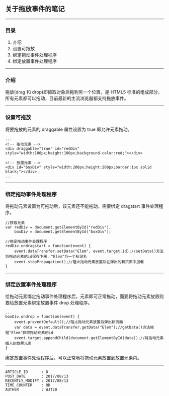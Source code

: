 
## 关于拖放事件的笔记 ##

---

### 目录 ###

1. 介绍
2. 设置可拖放
3. 绑定拖动事件处理程序
4. 绑定放置事件处理程序

---

### 介绍 ###

拖放(drag 和 drop)即抓取对象后拖到另一个位置，是 HTML5 标准的组成部分。所有元素都可以拖动，目前最新的主流浏览器都支持拖放事件。

---

### 设置可拖放 ###

将要拖放的元素的 draggable 属性设置为 true 即允许元素拖动。

```
...
<!-- 拖动元素 -->
<div draggable="true" id="redDiv" style="width:100px;height:100px;background-color:red;"></div>

<!-- 放置元素 -->
<div id="boxDiv" style="width:200px;height:200px;border:1px solid black;"></div>
...
```

---

### 绑定拖动事件处理程序 ###

将拖动元素设置为可拖动后，该元素还不能拖动，需要绑定 dragstart 事件处理程序。

```
//获取元素
var redDiv = document.getElementById("redDiv"),
    boxDiv = document.getElementById("boxDiv");

//绑定拖动事件处理程序
redDiv.ondragstart = function(event) {
    event.dataTransfer.setData("Elem", event.target.id);//setData()方法将拖动元素的id保存下来，"Elem"为一个标记名
    event.stopPropagation();//阻止拖动元素放置后在弹出的新页面中加载
}
```

---

### 绑定放置事件处理程序 ###

给拖动元素绑定拖动事件处理程序后，元素即可正常拖动，而要将拖动元素放置则要给放置元素绑定放置事件 drop 处理程序。

```
...
boxDiv.ondrop = function(event) {
    event.preventDefault();//阻止拖动元素放置后弹出新页面
    var data = event.dataTransfer.getData("Elem");//getData()方法根据"Elem"获取拖动元素的id
    event.target.appendChild(document.getElementById(data));//将拖动元素插入到放置元素
}
```

绑定放置事件处理程序后，可以正常地将拖动元素放置到放置元素内。

---

```
ARTICLE_ID      : 8
POST_DATE       : 2017/08/13
RECENTLY_MODIFY : 2017/08/13
TIME_COUNTER    : 0D
AUTHER          : WJT20
```